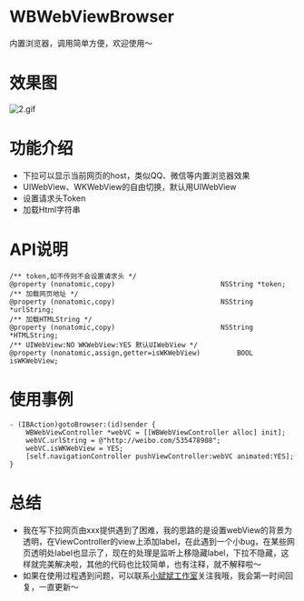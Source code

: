 # WBWebViewBrowser
内置浏览器，调用简单方便，欢迎使用～
# 效果图
![2.gif](http://upload-images.jianshu.io/upload_images/1508735-b231186410e0bd94.gif?imageMogr2/auto-orient/strip)
# 功能介绍
 - 下拉可以显示当前网页的host，类似QQ、微信等内置浏览器效果
 - UIWebView、WKWebView的自由切换，默认用UIWebView
 - 设置请求头Token
 - 加载Html字符串
# API说明
```
/** token,如不传则不会设置请求头 */
@property (nonatomic,copy)                          NSString *token;
/** 加载网页地址 */
@property (nonatomic,copy)                          NSString *urlString;
/** 加载HTMLString */
@property (nonatomic,copy)                          NSString *HTMLString;
/** UIWebView:NO WKWebView:YES 默认UIWebView */
@property (nonatomic,assign,getter=isWKWebView)         BOOL  isWKWebView;
```
# 使用事例
```
- (IBAction)gotoBrowser:(id)sender {
    WBWebViewController *webVC = [[WBWebViewController alloc] init];
    webVC.urlString = @"http://weibo.com/535478908";
    webVC.isWKWebView = YES;
    [self.navigationController pushViewController:webVC animated:YES];
}

```
# 总结
- 我在写下拉网页由xxx提供遇到了困难，我的思路的是设置webView的背景为透明，在ViewController的view上添加label，在此遇到一个小bug，在某些网页透明处label也显示了，现在的处理是监听上移隐藏label，下拉不隐藏，这样就完美解决啦，其他的代码也比较简单，也有注释，就不解释啦～
- 如果在使用过程遇到问题，可以联系[小斌斌工作室](http://weibo.com/535478908)关注我哦，我会第一时间回复，一直更新～

